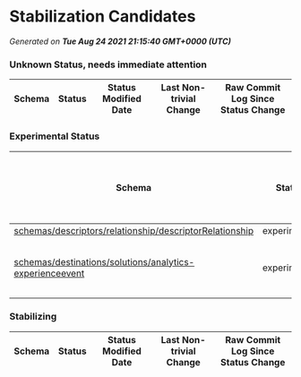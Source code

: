 # Stabilization Candidates

_Generated on **Tue Aug 24 2021 21:15:40 GMT+0000 (UTC)**_


### Unknown Status, needs immediate attention

|Schema|Status|Status Modified Date|Last Non-trivial Change|Raw Commit Log Since Status Change|
|------|------|--------------------|-----------------------|----------------------------------|


### Experimental Status

|Schema|Status|Status Modified Date|Last Non-trivial Change|Raw Commit Log Since Status Change|
|------|------|--------------------|-----------------------|----------------------------------|
|[schemas/descriptors/relationship/descriptorRelationship](schemas/descriptors/relationship/descriptorRelationship.schema.json)|experimental|**137**|**137**|[8616f86](https://github.com/adobe/xdm/commit/8616f862621868dfb4ffa7286938186de4822d96 "Added meta:createdDate attribute")|
|[schemas/destinations/solutions/analytics-experienceevent](schemas/destinations/solutions/analytics-experienceevent.schema.json)|experimental|**118**|**33**|[51c8d57](https://github.com/adobe/xdm/commit/51c8d57e11e2b3928e3944ece01438951e5191f6 "Update analytics-experienceevent.schema.json") [5c03b34](https://github.com/adobe/xdm/commit/5c03b3446b25cf14408e25abb06257c7cc9d4007 "replaced mixin word") [b35b137](https://github.com/adobe/xdm/commit/b35b13777aaa583e8af89a5d970c94a198ac4f5d "Update analytics-experienceevent.schema.json") [dc02703](https://github.com/adobe/xdm/commit/dc027034bf574c12272023a42ed0be2182c30d86 "added adobe analytics global schema") [2e2e6da](https://github.com/adobe/xdm/commit/2e2e6da99c63a4e01666320d69ade646604888e4 "added adobe analytics global schema")|


### Stabilizing

|Schema|Status|Status Modified Date|Last Non-trivial Change|Raw Commit Log Since Status Change|
|------|------|--------------------|-----------------------|----------------------------------|




